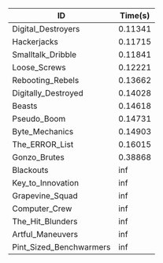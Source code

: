 |ID|Time(s)|
|-|-|
|Digital_Destroyers|0.11341|
|Hackerjacks|0.11715|
|Smalltalk_Dribble|0.11841|
|Loose_Screws|0.12221|
|Rebooting_Rebels|0.13662|
|Digitally_Destroyed|0.14028|
|Beasts|0.14618|
|Pseudo_Boom|0.14731|
|Byte_Mechanics|0.14903|
|The_ERROR_List|0.16015|
|Gonzo_Brutes|0.38868|
|Blackouts|inf|
|Key_to_Innovation|inf|
|Grapevine_Squad|inf|
|Computer_Crew|inf|
|The_Hit_Blunders|inf|
|Artful_Maneuvers|inf|
|Pint_Sized_Benchwarmers|inf|
